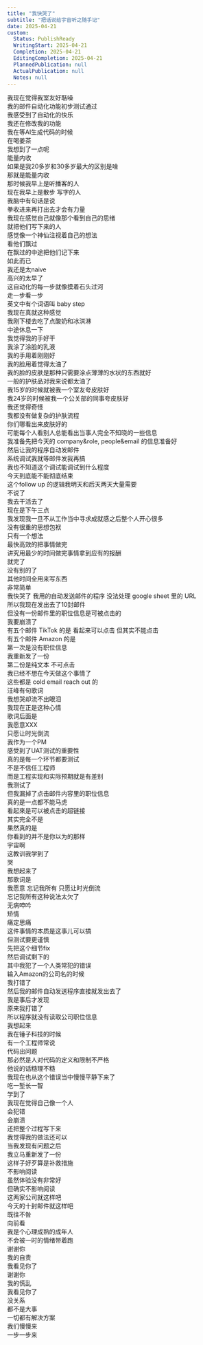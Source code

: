 ```yaml
---      
title: "我快哭了"      
subtitle: "把话说给宇宙听之随手记"      
date: 2025-04-21      
custom:      
  Status: PublishReady      
  WritingStart: 2025-04-21      
  Completion: 2025-04-21      
  EditingCompletion: 2025-04-21      
  PlannedPublication: null      
  ActualPublication: null      
  Notes: null      
---          
```

我现在觉得我室友好聒噪          
我的邮件自动化功能初步测试通过        
我感受到了自动化的快乐          
我还在修改我的功能          
我在等AI生成代码的时候        
在喝姜茶        
我想到了一点呢        
能量内收        
如果是我20多岁和30多岁最大的区别是啥        
那就是能量内收        
那时候我早上是听播客的人        
现在我早上是散步 写字的人        
我脑中有句话是说        
拳收进来再打出去才会有力量          
我现在感觉自己就像那个看到自己的思绪        
就把他们写下来的人        
感觉像一个神仙注视着自己的想法        
看他们飘过        
在飘过的中途把他们记下来        
如此而已          
我还是太naive        
高兴的太早了        
这自动化的每一步就像摸着石头过河        
走一步看一步        
英文中有个词语叫 baby step        
我现在真就这种感觉          
我刚下楼去吃了点酸奶和冰淇淋        
中途休息一下        
我觉得我的手好干        
我涂了涂脸的乳液        
我的手用着刚刚好        
我的脸用着觉得太油了        
我的脸的皮肤是那种只需要涂点薄薄的水状的东西就好        
一般的护肤品对我来说都太油了          
我15岁的时候就被我一个室友夸皮肤好        
我24岁的时候被我一个公关部的同事夸皮肤好        
我还觉得奇怪        
我都没有做复杂的护肤流程        
你们哪看出来皮肤好的        
可能每个人看别人总能看出当事人完全不知晓的一些信息          
我准备先把今天的 company&role, people&email 的信息准备好        
然后让我的程序自动发邮件        
系统调试我就等邮件发我再搞        
我也不知道这个调试能调试到什么程度        
今天到底能不能彻底结束        
这个follow up 的逻辑我明天和后天两天大量需要        
不说了        
我去干活去了        
现在是下午三点          
我发现我一旦不从工作当中寻求成就感之后整个人开心很多        
没有很重的思想包袱        
只有一个想法        
最快高效的把事情做完        
讲究用最少的时间做完事情拿到应有的报酬        
就完了        
没有别的了        
其他时间全用来写东西        
非常简单          
我快哭了 我用的自动发送邮件的程序 没法处理 google sheet 里的 URL        
所以我现在发出去了10封邮件        
但没有一份邮件里的职位信息是可被点击的        
我要崩溃了          
有五个邮件 TikTok 的是 看起来可以点击 但其实不能点击        
有五个邮件 Amazon 的是        
第一次是没有职位信息        
我重新发了一份        
第二份是纯文本 不可点击          
我已经不想在今天做这个事情了          
这些都是 cold email reach out 的          
汪峰有句歌词        
我想哭却流不出眼泪        
我现在正是这种心情          
歌词后面是        
我愿意XXX        
只愿让时光倒流          
我作为一个PM        
感受到了UAT测试的重要性        
真的是每一个环节都要测试        
不是不信任工程师        
而是工程实现和实际预期就是有差别          
我测试了        
但我漏掉了点击邮件内容里的职位信息        
真的是一点都不能马虎        
看起來是可以被点击的超链接        
其实完全不是          
果然真的是        
你看到的并不是你以为的那样        
宇宙啊        
这教训我学到了        
哭          
我想起来了        
那歌词是        
我愿意 忘记我所有 只愿让时光倒流        
忘记我所有这种说法太欠了        
无病呻吟        
矫情          
痛定思痛        
这件事情的本质是这事儿可以搞        
但测试要更谨慎        
先把这个细节fix        
然后调试剩下的          
其中我犯了一个人类常犯的错误        
输入Amazon的公司名的时候        
我打错了        
然后我的邮件自动发送程序直接就发出去了        
我是事后才发现        
原来我打错了        
所以程序就没有读取公司职位信息          
我想起来        
我在锤子科技的时候        
有一个工程师常说        
代码出问题        
那必然是人对代码的定义和限制不严格        
他说的话糙理不糙          
我现在也从这个错误当中慢慢平静下来了        
吃一堑长一智        
学到了          
我现在觉得自己像一个人        
会犯错        
会崩溃        
还把整个过程写下来          
我觉得我的做法还可以        
当我发现有问题之后        
我立马重新发了一份        
这样子好歹算是补救措施        
不影响阅读        
虽然体验没有非常好        
但确实不影响阅读          
这两家公司就这样吧        
今天的十封邮件就这样吧        
既往不咎        
向前看          
我是个心理成熟的成年人        
不会被一时的情绪带着跑          
谢谢你        
我的自责        
我看见你了          
谢谢你        
我的慌乱        
我看见你了          
没关系        
都不是大事        
一切都有解决方案        
我们慢慢来        
一步一步来          
      